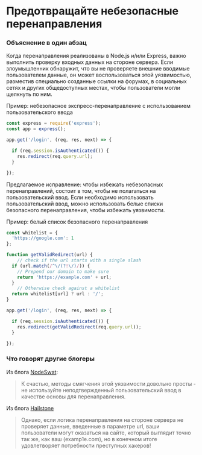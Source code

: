 # Предотвращайте небезопасные перенаправления

### Объяснение в один абзац

Когда перенаправления реализованы в Node.js и/или Express, важно выполнить проверку входных данных на стороне сервера.
Если злоумышленник обнаружит, что вы не проверяете внешние вводимые пользователем данные, он может воспользоваться этой уязвимостью, разместив специально созданные ссылки на форумах, в социальных сетях и других общедоступных местах, чтобы пользователи могли щелкнуть по ним.

Пример: небезопасное экспресс-перенаправление с использованием пользовательского ввода
```javascript
const express = require('express');
const app = express();

app.get('/login', (req, res, next) => {

  if (req.session.isAuthenticated()) {
    res.redirect(req.query.url);
  }

}); 
```

Предлагаемое исправление: чтобы избежать небезопасных перенаправлений, состоит в том, чтобы не полагаться на пользовательский ввод. Если необходимо использовать пользовательский ввод, можно использовать белые списки безопасного перенаправления, чтобы избежать уязвимости.

Пример: белый список безопасного перенаправления
```javascript
const whitelist = { 
  'https://google.com': 1 
};

function getValidRedirect(url) { 
    // check if the url starts with a single slash 
  if (url.match(/^\/(?!\/)/)) { 
    // Prepend our domain to make sure 
    return 'https://example.com' + url; 
  } 
    // Otherwise check against a whitelist
  return whitelist[url] ? url : '/'; 
}

app.get('/login', (req, res, next) => {

  if (req.session.isAuthenticated()) {
    res.redirect(getValidRedirect(req.query.url));
  }

}); 
```


### Что говорят другие блогеры

Из блога [NodeSwat](https://blog.nodeswat.com/unvalidated-redirects-b0a2885720db):
> К счастью, методы смягчения этой уязвимости довольно просты - не используйте неподтвержденный пользовательский ввод в качестве основы для перенаправления.

Из блога [Hailstone](https://blog.hailstone.io/how-to-prevent-unsafe-redirects-in-node-js/)
> Однако, если логика перенаправления на стороне сервера не проверяет данные, введенные в параметре url, ваши пользователи могут оказаться на сайте, который выглядит точно так же, как ваш (examp1e.com), но в конечном итоге удовлетворяет потребности преступных хакеров!


